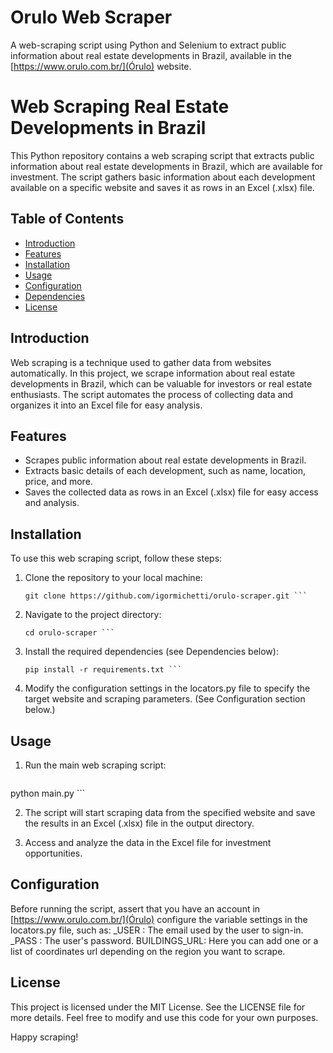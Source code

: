 # Orulo Web Scraper
A web-scraping script using Python and Selenium to extract public information about real estate developments in Brazil, available in the [https://www.orulo.com.br/](Órulo) website.

# Web Scraping Real Estate Developments in Brazil

This Python repository contains a web scraping script that extracts public information about real estate developments in Brazil, which are available for investment. The script gathers basic information about each development available on a specific website and saves it as rows in an Excel (.xlsx) file.

## Table of Contents

- [Introduction](#introduction)
- [Features](#features)
- [Installation](#installation)
- [Usage](#usage)
- [Configuration](#configuration)
- [Dependencies](#dependencies)
- [License](#license)

## Introduction

Web scraping is a technique used to gather data from websites automatically. In this project, we scrape information about real estate developments in Brazil, which can be valuable for investors or real estate enthusiasts. The script automates the process of collecting data and organizes it into an Excel file for easy analysis.

## Features

- Scrapes public information about real estate developments in Brazil.
- Extracts basic details of each development, such as name, location, price, and more.
- Saves the collected data as rows in an Excel (.xlsx) file for easy access and analysis.

## Installation

To use this web scraping script, follow these steps:

1. Clone the repository to your local machine:

   ```shell
   git clone https://github.com/igormichetti/orulo-scraper.git ```
   
2. Navigate to the project directory:
   ```shell
   cd orulo-scraper ```

3. Install the required dependencies (see Dependencies below):
   ```shell
   pip install -r requirements.txt ```

4. Modify the configuration settings in the locators.py file to specify the target website and scraping parameters. (See Configuration section below.)

## Usage

1. Run the main web scraping script:
   ```shell
  python main.py ```

2. The script will start scraping data from the specified website and save the results in an Excel (.xlsx) file in the output directory.

3. Access and analyze the data in the Excel file for investment opportunities.

## Configuration

Before running the script, assert that you have an account in [https://www.orulo.com.br/](Órulo) configure the variable settings in the locators.py file, such as:
_USER : The email used by the user to sign-in.
_PASS : The user's password.
BUILDINGS_URL: Here you can add one or a list of coordinates url depending on the region you want to scrape.

## License

This project is licensed under the MIT License. See the LICENSE file for more details. Feel free to modify and use this code for your own purposes.

Happy scraping! 
   

